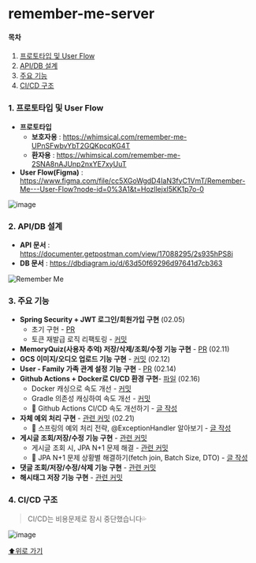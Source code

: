# remember-me-server

#### 목차
1. [프로토타입 및 User Flow](#1-프로토타입-및-user-flow)
2. [API/DB 설계](#2-apidb-설계)
3. [주요 기능](#3-주요-기능)
4. [CI/CD 구조](#4-cicd-구조)


### 1. 프로토타입 및 User Flow
- **프로토타입**
  - **보호자용** : https://whimsical.com/remember-me-UPnSFwbvYbT2GQKpcqKG4T
  - **환자용** : https://whimsical.com/remember-me-2SNA8nAJUnp2nxYE7xyUuT
- **User Flow(Figma)** : https://www.figma.com/file/cc5XGoWgdD4IaN3fyC1VmT/Remember-Me---User-Flow?node-id=0%3A1&t=Hozllejxl5KK1p7o-0


![image](https://user-images.githubusercontent.com/77563814/223742072-c4733b23-f7ec-40cc-86ea-6566354ae7bc.png)


### 2. API/DB 설계
- **API 문서** : https://documenter.getpostman.com/view/17088295/2s935hPS8i
- **DB 문서** : https://dbdiagram.io/d/63d50f69296d97641d7cb363


![Remember Me](https://user-images.githubusercontent.com/77563814/223433568-bba31c1c-aef4-4349-9f58-4719de32d1d8.png)


### 3. 주요 기능
- **Spring Security + JWT 로그인/회원가입 구현** (02.05)
  - 초기 구현 - [PR](https://github.com/GDSC-RememberMe/remember-me-server/pull/1)
  - 토큰 재발급 로직 리팩토링 - [커밋](https://github.com/GDSC-RememberMe/remember-me-server/commit/e3e1c146671805f404e455d284b316fd42cbfd45) 
- **MemoryQuiz(사용자 추억) 저장/삭제/조회/수정 기능 구현** - [PR](https://github.com/GDSC-RememberMe/remember-me-server/pull/2/commits/f70aef299ea5263466b00b11949d0bf3ed2dc9c6#diff-ec356e0454efce7af49c5653b013b1058632ba12f02c51600e869a628d6541f1)  (02.11)
- **GCS 이미지/오디오 업로드 기능 구현** - [커밋](https://github.com/GDSC-RememberMe/remember-me-server/pull/2/commits/f70aef299ea5263466b00b11949d0bf3ed2dc9c6#diff-ec356e0454efce7af49c5653b013b1058632ba12f02c51600e869a628d6541f1) (02.12)
- **User - Family 가족 관계 설정 기능 구현** - [PR](https://github.com/GDSC-RememberMe/remember-me-server/pull/4) (02.14)
- **Github Actions + Docker로 CI/CD 환경 구현**- [파일](https://github.com/GDSC-RememberMe/remember-me-server/blob/e69d41e19047e5f7e19d35f135d9619e28d3aab5/.github/workflows/gradle.yml) (02.16)
    - Docker 캐싱으로 속도 개선 - [커밋](https://github.com/GDSC-RememberMe/remember-me-server/commit/4fc08812e59e7b2603f5d87309262009c68f3f9b)
    - Gradle 의존성 캐싱하여 속도 개선 - [커밋](https://github.com/GDSC-RememberMe/remember-me-server/commit/6c319ccadb8ec0c88f6067bc72a237c6836a3515)
    - 📝 Github Actions CI/CD 속도 개선하기 - [글 작성](https://sooyoungh.github.io/github-actions-faster)
- **자체 예외 처리 구현** - [관련 커밋](https://github.com/GDSC-RememberMe/remember-me-server/commit/f16b7b09dbfda6b55ac495e677dca84dcf0a36ef) (02.21)
    - 📝 스프링의 예외 처리 전략, @ExceptionHandler 알아보기 - [글 작성](https://sooyoungh.github.io/exception-1)
- **게시글 조회/저장/수정 기능 구현** - [관련 커밋](https://github.com/GDSC-RememberMe/remember-me-server/pull/5/commits/800819898517ab28fed37e4d6250c5d080ed3213)
    - 게시글 조회 시, JPA N+1 문제 해결 - [관련 커밋](https://github.com/GDSC-RememberMe/remember-me-server/commit/51f02b7aa51231a4c83d1cf71c8dcfb0e67e4869)
    - 📝 JPA N+1 문제 상황별 해결하기(fetch join, Batch Size, DTO) - [글 작성](https://sooyoungh.github.io/JPA-N+1)
- **댓글 조회/저장/수정/삭제 기능 구현** - [관련 커밋](https://github.com/GDSC-RememberMe/remember-me-server/pull/5/commits/dbf4caad6b5bd4075aba46d0693ef35c631fe2bf)
- **해시태그 저장 기능 구현** - [관련 커밋](https://github.com/GDSC-RememberMe/remember-me-server/pull/5/commits/44642aef6a4f7a8d941e1d937b4e7e61a441a142)


### 4. CI/CD 구조

>  CI/CD는 비용문제로 잠시 중단했습니다💦

![image](https://user-images.githubusercontent.com/77563814/221392126-017991a8-ee06-4595-9ebb-90e38ca5e393.png)




[⬆위로 가기](#remember-me-server)

